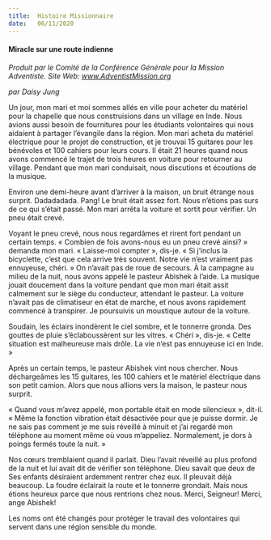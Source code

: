 ```yaml
---
title:  Histoire Missionnaire
date:   06/11/2020
---
```


#### Miracle sur une route indienne

_Produit par le Comité de la Conférence Générale pour la Mission Adventiste. Site Web: www.AdventistMission.org_

_par Daisy Jung_

Un jour, mon mari et moi sommes allés en ville pour acheter du matériel pour la chapelle que nous construisions dans un village en Inde. Nous avions aussi besoin de fournitures pour les étudiants volontaires qui nous aidaient à partager l’évangile dans la région. Mon mari acheta du matériel électrique pour le projet de construction, et je trouvai 15 guitares pour les bénévoles et 100 cahiers pour leurs cours. Il était 21 heures quand nous avons commencé le trajet de trois heures en voiture pour retourner au village. Pendant que mon mari conduisait, nous discutions et écoutions de la musique.

Environ une demi-heure avant d’arriver à la maison, un bruit étrange nous surprit. Dadadadada. Pang! Le bruit était assez fort. Nous n’étions pas surs de ce qui s’était passé. Mon mari arrêta la voiture et sortit pour vérifier. Un pneu était crevé.

Voyant le pneu crevé, nous nous regardâmes et rirent fort pendant un certain temps. « Combien de fois avons-nous eu un pneu crevé ainsi? » demanda mon mari. « Laisse-moi compter », dis-je. « Si j’inclus la bicyclette, c’est que cela arrive très souvent. Notre vie n’est vraiment pas ennuyeuse, chéri. » On n’avait pas de roue de secours. À la campagne au milieu de la nuit, nous avons appelé le pasteur Abishek à l’aide. La musique jouait doucement dans la voiture pendant que mon mari était assit calmement sur le siège du conducteur, attendant le pasteur. La voiture n’avait pas de climatiseur en état de marche, et nous avons rapidement commencé à transpirer. Je poursuivis un moustique autour de la voiture.

Soudain, les éclairs inondèrent le ciel sombre, et le tonnerre gronda. Des gouttes de pluie s’éclaboussèrent sur les vitres. « Chéri », dis-je. « Cette situation est malheureuse mais drôle. La vie n’est pas ennuyeuse ici en Inde. »

Après un certain temps, le pasteur Abishek vint nous chercher. Nous déchargeâmes les 15 guitares, les 100 cahiers et le matériel électrique dans son petit camion. Alors que nous allions vers la maison, le pasteur nous surprit.

« Quand vous m’avez appelé, mon portable était en mode silencieux », dit-il. « Même la fonction vibration était désactivée pour que je puisse dormir. Je ne sais pas comment je me suis réveillé à minuit et j’ai regardé mon téléphone au moment même où vous m’appeliez. Normalement, je dors à poings fermés toute la nuit. »

Nos cœurs tremblaient quand il parlait. Dieu l’avait réveillé au plus profond de la nuit et lui avait dit de vérifier son téléphone. Dieu savait que deux de Ses enfants désiraient ardemment rentrer chez eux. Il pleuvait déjà beaucoup. La foudre éclairait la route et le tonnerre grondait. Mais nous étions heureux parce que nous rentrions chez nous. Merci, Seigneur! Merci, ange Abishek!

Les noms ont été changés pour protéger le travail des volontaires qui servent dans une région sensible du monde.